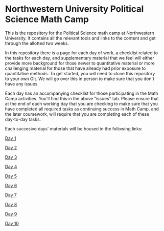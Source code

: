 # Northwestern University Political Science Math Camp
This is the repository for the Political Science math camp at Northwestern University. It contains all the relevant tools and links to the content and get through the allotted two weeks.

In this repository there is a page for each day of work, a checklist related to the tasks for each day, and supplementary material that we feel will either provide more background for those newer to quantitative material *or* more challenging material for those that have already had prior exposure to quantitative methods. To get started, you will need to clone this repository to your own Git. We will go over this in person to make sure that you don't have any issues. 

Each day has an accompanying checklist for those participating in the Math Camp activities. You'll find this in the above "issues" tab. Please ensure that at the end of each working day that you are checking to make sure that you have completed all required tasks as continuing success in Math Camp, and the later coursework, will require that you are completing each of these day-to-day tasks. 

Each succesive days' materials will be housed in the following links: 

[Day 1](day1/README.md)

[Day 2](day2/README.md)

[Day 3](day3/README.md)

[Day 4](day4/README.md)

[Day 5](day5/README.md)

[Day 6](day6/README.md)

[Day 7](day7/README.md)

[Day 8](day8/README.md)

[Day 9](day9/README.md)

[Day 10](day10/README.md)
